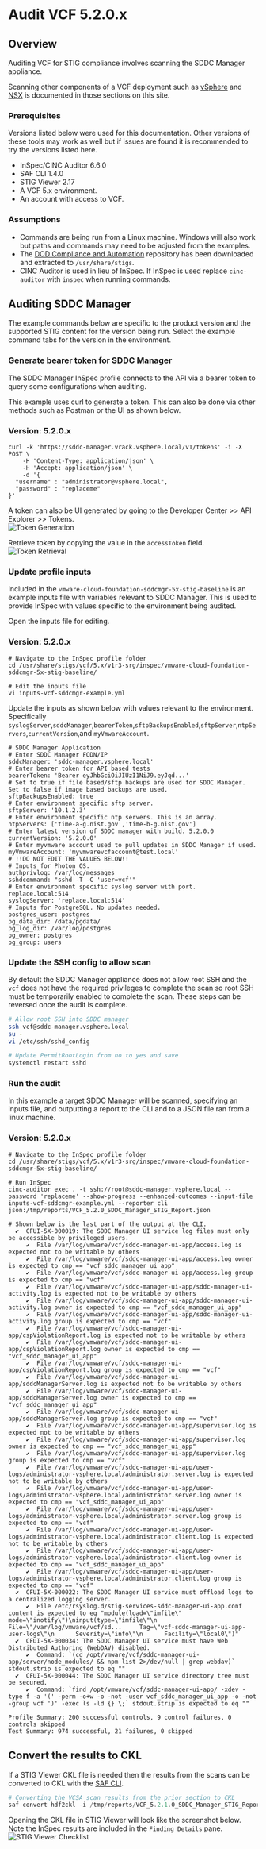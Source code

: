 # Audit VCF 5.2.0.x

## Overview
Auditing VCF for STIG compliance involves scanning the SDDC Manager appliance.  

Scanning other components of a VCF deployment such as [vSphere](../vSphere/) and [NSX](../NSX/) is documented in those sections on this site.

### Prerequisites
Versions listed below were used for this documentation. Other versions of these tools may work as well but if issues are found it is recommended to try the versions listed here.  

* InSpec/CINC Auditor 6.6.0
* SAF CLI 1.4.0
* STIG Viewer 2.17
* A VCF 5.x environment.
* An account with access to VCF.

### Assumptions
* Commands are being run from a Linux machine. Windows will also work but paths and commands may need to be adjusted from the examples.
* The [DOD Compliance and Automation](https://github.com/vmware/dod-compliance-and-automation) repository has been downloaded and extracted to `/usr/share/stigs`.
* CINC Auditor is used in lieu of InSpec. If InSpec is used replace `cinc-auditor` with `inspec` when running commands.

## Auditing SDDC Manager
The example commands below are specific to the product version and the supported STIG content for the version being run. Select the example command tabs for the version in the environment.


### Generate bearer token for SDDC Manager
The SDDC Manager InSpec profile connects to the API via a bearer token to query some configurations when auditing.

This example uses curl to generate a token. This can also be done via other methods such as Postman or the UI as shown below. 

### Version: 5.2.0.x
```
curl -k 'https://sddc-manager.vrack.vsphere.local/v1/tokens' -i -X POST \
    -H 'Content-Type: application/json' \
    -H 'Accept: application/json' \
    -d '{
  "username" : "administrator@vsphere.local",
  "password" : "replaceme"
}'
```

A token can also be UI generated by going to the Developer Center >> API Explorer >> Tokens.  
![Token Generation](../../../../images/vcf5_generate_token.png)

Retrieve token by copying the value in the `accessToken` field.  
![Token Retrieval](../../../../images/vcf5_view_token.png)

### Update profile inputs
Included in the `vmware-cloud-foundation-sddcmgr-5x-stig-baseline` is an example inputs file with variables relevant to SDDC Manager. This is used to provide InSpec with values specific to the environment being audited.

Open the inputs file for editing.

### Version: 5.2.0.x
```
# Navigate to the InSpec profile folder
cd /usr/share/stigs/vcf/5.x/v1r3-srg/inspec/vmware-cloud-foundation-sddcmgr-5x-stig-baseline/

# Edit the inputs file
vi inputs-vcf-sddcmgr-example.yml
```

Update the inputs as shown below with values relevant to the environment. Specifically `syslogServer`,`sddcManager`,`bearerToken`,`sftpBackupsEnabled`,`sftpServer`,`ntpServers`,`currentVersion`,and `myVmwareAccount`.

```
# SDDC Manager Application
# Enter SDDC Manager FQDN/IP
sddcManager: 'sddc-manager.vsphere.local'
# Enter bearer token for API based tests
bearerToken: 'Bearer eyJhbGciOiJIUzI1NiJ9.eyJqd...'
# Set to true if file based/sftp backups are used for SDDC Manager. Set to false if image based backups are used.
sftpBackupsEnabled: true
# Enter environment specific sftp server.
sftpServer: '10.1.2.3'
# Enter environment specific ntp servers. This is an array.
ntpServers: ['time-a-g.nist.gov','time-b-g.nist.gov']
# Enter latest version of SDDC manager with build. 5.2.0.0
currentVersion: '5.2.0.0'
# Enter myvmware account used to pull updates in SDDC Manager if used.
myVmwareAccount: 'myvmwarevcfaccount@test.local'
# !!DO NOT EDIT THE VALUES BELOW!!
# Inputs for Photon OS.
authprivlog: /var/log/messages
sshdcommand: "sshd -T -C 'user=vcf'"
# Enter environment specific syslog server with port. replace.local:514
syslogServer: 'replace.local:514'
# Inputs for PostgreSQL. No updates needed.
postgres_user: postgres
pg_data_dir: /data/pgdata/
pg_log_dir: /var/log/postgres
pg_owner: postgres
pg_group: users

```

### Update the SSH config to allow scan
By default the SDDC Manager appliance does not allow root SSH and the `vcf` does not have the required privileges to complete the scan so root SSH must be temporarily enabled to complete the scan. These steps can be reversed once the audit is complete.  

```bash
# Allow root SSH into SDDC manager
ssh vcf@sddc-manager.vsphere.local
su -
vi /etc/ssh/sshd_config

# Update PermitRootLogin from no to yes and save
systemctl restart sshd
```

### Run the audit
In this example a target SDDC Manager will be scanned, specifying an inputs file, and outputting a report to the CLI and to a JSON file ran from a linux machine.  

### Version: 5.2.0.x
```
# Navigate to the InSpec profile folder
cd /usr/share/stigs/vcf/5.x/v1r3-srg/inspec/vmware-cloud-foundation-sddcmgr-5x-stig-baseline/

# Run InSpec
cinc-auditor exec . -t ssh://root@sddc-manager.vsphere.local --password 'replaceme' --show-progress --enhanced-outcomes --input-file inputs-vcf-sddcmgr-example.yml --reporter cli json:/tmp/reports/VCF_5.2.0_SDDC_Manager_STIG_Report.json

# Shown below is the last part of the output at the CLI.
  ✔  CFUI-5X-000019: The SDDC Manager UI service log files must only be accessible by privileged users.
     ✔  File /var/log/vmware/vcf/sddc-manager-ui-app/access.log is expected not to be writable by others
     ✔  File /var/log/vmware/vcf/sddc-manager-ui-app/access.log owner is expected to cmp == "vcf_sddc_manager_ui_app"
     ✔  File /var/log/vmware/vcf/sddc-manager-ui-app/access.log group is expected to cmp == "vcf"
     ✔  File /var/log/vmware/vcf/sddc-manager-ui-app/sddc-manager-ui-activity.log is expected not to be writable by others
     ✔  File /var/log/vmware/vcf/sddc-manager-ui-app/sddc-manager-ui-activity.log owner is expected to cmp == "vcf_sddc_manager_ui_app"
     ✔  File /var/log/vmware/vcf/sddc-manager-ui-app/sddc-manager-ui-activity.log group is expected to cmp == "vcf"
     ✔  File /var/log/vmware/vcf/sddc-manager-ui-app/cspViolationReport.log is expected not to be writable by others
     ✔  File /var/log/vmware/vcf/sddc-manager-ui-app/cspViolationReport.log owner is expected to cmp == "vcf_sddc_manager_ui_app"
     ✔  File /var/log/vmware/vcf/sddc-manager-ui-app/cspViolationReport.log group is expected to cmp == "vcf"
     ✔  File /var/log/vmware/vcf/sddc-manager-ui-app/sddcManagerServer.log is expected not to be writable by others
     ✔  File /var/log/vmware/vcf/sddc-manager-ui-app/sddcManagerServer.log owner is expected to cmp == "vcf_sddc_manager_ui_app"
     ✔  File /var/log/vmware/vcf/sddc-manager-ui-app/sddcManagerServer.log group is expected to cmp == "vcf"
     ✔  File /var/log/vmware/vcf/sddc-manager-ui-app/supervisor.log is expected not to be writable by others
     ✔  File /var/log/vmware/vcf/sddc-manager-ui-app/supervisor.log owner is expected to cmp == "vcf_sddc_manager_ui_app"
     ✔  File /var/log/vmware/vcf/sddc-manager-ui-app/supervisor.log group is expected to cmp == "vcf"
     ✔  File /var/log/vmware/vcf/sddc-manager-ui-app/user-logs/administrator-vsphere.local/administrator.server.log is expected not to be writable by others
     ✔  File /var/log/vmware/vcf/sddc-manager-ui-app/user-logs/administrator-vsphere.local/administrator.server.log owner is expected to cmp == "vcf_sddc_manager_ui_app"
     ✔  File /var/log/vmware/vcf/sddc-manager-ui-app/user-logs/administrator-vsphere.local/administrator.server.log group is expected to cmp == "vcf"
     ✔  File /var/log/vmware/vcf/sddc-manager-ui-app/user-logs/administrator-vsphere.local/administrator.client.log is expected not to be writable by others
     ✔  File /var/log/vmware/vcf/sddc-manager-ui-app/user-logs/administrator-vsphere.local/administrator.client.log owner is expected to cmp == "vcf_sddc_manager_ui_app"
     ✔  File /var/log/vmware/vcf/sddc-manager-ui-app/user-logs/administrator-vsphere.local/administrator.client.log group is expected to cmp == "vcf"
  ✔  CFUI-5X-000022: The SDDC Manager UI service must offload logs to a centralized logging server.
     ✔  File /etc/rsyslog.d/stig-services-sddc-manager-ui-app.conf content is expected to eq "module(load=\"imfile\" mode=\"inotify\")\ninput(type=\"imfile\"\n      File=\"/var/log/vmware/vcf/sd...     Tag=\"vcf-sddc-manager-ui-app-user-logs\"\n      Severity=\"info\"\n      Facility=\"local0\")"
  ✔  CFUI-5X-000034: The SDDC Manager UI service must have Web Distributed Authoring (WebDAV) disabled.
     ✔  Command: `(cd /opt/vmware/vcf/sddc-manager-ui-app/server/node_modules/ && npm list 2>/dev/null | grep webdav)` stdout.strip is expected to eq ""
  ✔  CFUI-5X-000044: The SDDC Manager UI service directory tree must be secured.
     ✔  Command: `find /opt/vmware/vcf/sddc-manager-ui-app/ -xdev -type f -a '(' -perm -o+w -o -not -user vcf_sddc_manager_ui_app -o -not -group vcf ')' -exec ls -ld {} \;` stdout.strip is expected to eq ""

Profile Summary: 200 successful controls, 9 control failures, 0 controls skipped
Test Summary: 974 successful, 21 failures, 0 skipped
```

## Convert the results to CKL
If a STIG Viewer CKL file is needed then the results from the scans can be converted to CKL with the [SAF CLI](/docs/automation-tools/safcli/).

```powershell
# Converting the VCSA scan results from the prior section to CKL
saf convert hdf2ckl -i /tmp/reports/VCF_5.2.1.0_SDDC_Manager_STIG_Report.json -o /tmp/reports/VCF_5.2.1.0_SDDC_Manager_STIG_Report.ckl --hostname sddc-manager.vsphere.local --fqdn sddc-manager.vsphere.local --ip 10.2.3.4 --mac 00:00:00:00:00:00
```

Opening the CKL file in STIG Viewer will look like the screenshot below. Note the InSpec results are included in the `Finding Details` pane.  
![STIG Viewer Checklist](../../../../images/vcf_audit5_ckl_screenshot.png)